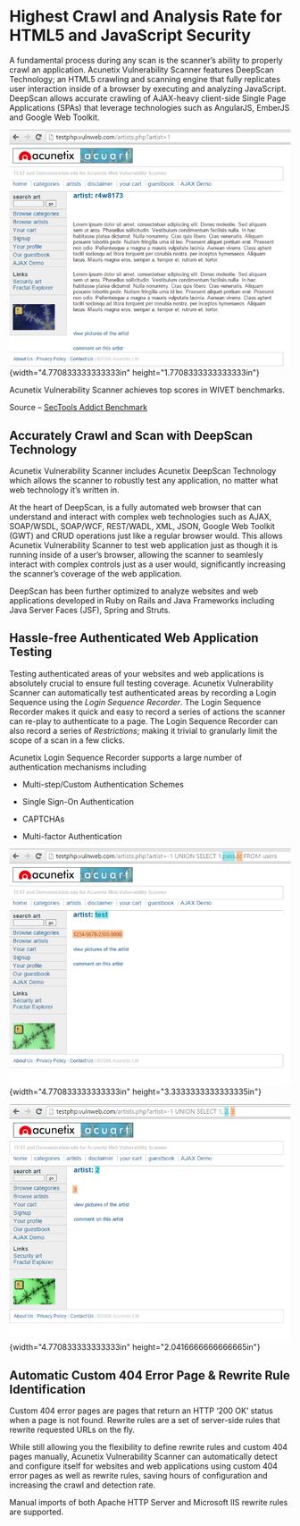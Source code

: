 **Highest Crawl and Analysis Rate for HTML5 and JavaScript Security**
=====================================================================

A fundamental process during any scan is the scanner’s ability to
properly crawl an application. Acunetix Vulnerability Scanner features
DeepScan Technology; an HTML5 crawling and scanning engine that fully
replicates user interaction inside of a browser by executing and
analyzing JavaScript. DeepScan allows accurate crawling of AJAX-heavy
client-side Single Page Applications (SPAs) that leverage technologies
such as AngularJS, EmberJS and Google Web Toolkit.

![](./media/image04.png){width="4.770833333333333in"
height="1.7708333333333333in"}

Acunetix Vulnerability Scanner achieves top scores in WIVET benchmarks.

Source – [SecTools Addict
Benchmark](http://sectooladdict.blogspot.ro/2014/02/wavsep-web-application-scanner.html)

**Accurately Crawl and Scan with DeepScan Technology**
------------------------------------------------------

Acunetix Vulnerability Scanner includes Acunetix DeepScan Technology
which allows the scanner to robustly test any application, no matter
what web technology it’s written in.

At the heart of DeepScan, is a fully automated web browser that can
understand and interact with complex web technologies such as AJAX,
SOAP/WSDL, SOAP/WCF, REST/WADL, XML, JSON, Google Web Toolkit (GWT) and
CRUD operations just like a regular browser would. This allows Acunetix
Vulnerability Scanner to test web application just as though it is
running inside of a user’s browser, allowing the scanner to seamlesly
interact with complex controls just as a user would, significantly
increasing the scanner’s coverage of the web application.

DeepScan has been further optimized to analyze websites and web
applications developed in Ruby on Rails and Java Frameworks including
Java Server Faces (JSF), Spring and Struts.

**Hassle-free Authenticated Web Application Testing**
-----------------------------------------------------

Testing authenticated areas of your websites and web applications is
absolutely crucial to ensure full testing coverage. Acunetix
Vulnerability Scanner can automatically test authenticated areas by
recording a Login Sequence using the *Login Sequence Recorder*. The
Login Sequence Recorder makes it quick and easy to record a series of
actions the scanner can re-play to authenticate to a page. The Login
Sequence Recorder can also record a series of *Restrictions*; making it
trivial to granularly limit the scope of a scan in a few clicks.

Acunetix Login Sequence Recorder supports a large number of
authentication mechanisms including

-   Multi-step/Custom Authentication Schemes

-   Single Sign-On Authentication

-   CAPTCHAs

-   Multi-factor Authentication

![](./media/image05.png){width="4.770833333333333in"
height="3.3333333333333335in"}

![](./media/image03.png){width="4.770833333333333in"
height="2.0416666666666665in"}

**Automatic Custom 404 Error Page & Rewrite Rule Identification**
-----------------------------------------------------------------

Custom 404 error pages are pages that return an HTTP ‘200 OK’ status
when a page is not found. Rewrite rules are a set of server-side rules
that rewrite requested URLs on the fly.

While still allowing you the flexibility to define rewrite rules and
custom 404 pages manually, Acunetix Vulnerability Scanner can
automatically detect and configure itself for websites and web
applications using custom 404 error pages as well as rewrite rules,
saving hours of configuration and increasing the crawl and detection
rate.

Manual imports of both Apache HTTP Server and Microsoft IIS rewrite
rules are supported.
